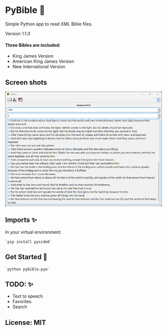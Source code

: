 
  # PyBible 📝  
  Simple Python app to read XML Bible files.

  Version 1.1.0

  #### Three Bibles are included:
  - King James Version
  - American King James Version
  - New International Version
      
  ## Screen shots
  ![Screenshot](resources/ss1.png)

  
  ## Imports ✨  
  In your virtual environment:

    `pip install pyside6`


  ## Get Started 🚀  
  
    `python pybible.pyw`
  
  ## TODO: ✨ 
 - Text to speech
 - Favorites
 - Search  


  ##
  ## License: MIT